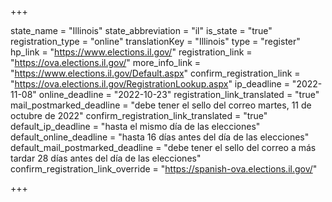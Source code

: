 +++

state_name = "Illinois"
state_abbreviation = "il"
is_state = "true"
registration_type = "online"
translationKey = "Illinois"
type = "register"
hp_link = "https://www.elections.il.gov/"
registration_link = "https://ova.elections.il.gov/"
more_info_link = "https://www.elections.il.gov/Default.aspx"
confirm_registration_link = "https://ova.elections.il.gov/RegistrationLookup.aspx"
ip_deadline = "2022-11-08"
online_deadline = "2022-10-23"
registration_link_translated = "true"
mail_postmarked_deadline = "debe tener el sello del correo martes, 11 de octubre de 2022"
confirm_registration_link_translated = "true"
default_ip_deadline = "hasta el mismo día de las elecciones"
default_online_deadline = "hasta 16 días antes del día de las elecciones"
default_mail_postmarked_deadline = "debe tener el sello del correo a más tardar 28 días antes del día de las elecciones"
confirm_registration_link_override = "https://spanish-ova.elections.il.gov/"

+++